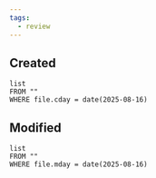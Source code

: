 ```yaml
---
tags:
  - review
---
```

## Created
```dataview
list
FROM ""
WHERE file.cday = date(2025-08-16)
```
## Modified
```dataview
list
FROM ""
WHERE file.mday = date(2025-08-16)
```